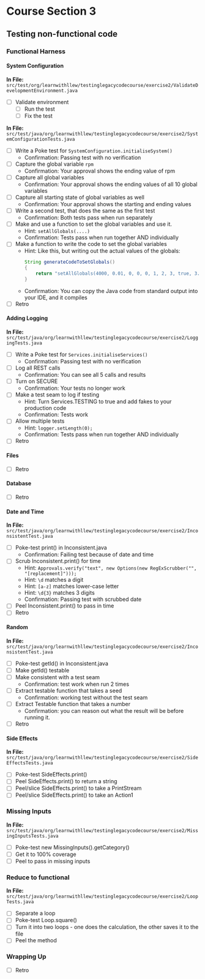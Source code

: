 # Course Section 3

## Testing non-functional code

### Functional Harness

#### System Configuration

**In File:** `src/test/org/learnwithllew/testinglegacycodecourse/exercise2/ValidateDevelopmentEnvironment.java`
* [ ] Validate environment
    * [ ] Run the test
    * [ ] Fix the test

**In File:** `src/test/java/org/learnwithllew/testinglegacycodecourse/exercise2/SystemConfigurationTests.java`

* [ ] Write a Poke test for `SystemConfiguration.initialiseSystem()`
    * Confirmation: Passing test with no verification
* [ ] Capture the global variable `rpm`
    * Confirmation: Your approval shows the ending value of rpm
* [ ] Capture all global variables 
    * Confirmation: Your approval shows the ending values of all 10 global variables
* [ ] Capture all starting state of global variables as well
    * Confirmation: Your approval shows the starting and ending values
* [ ] Write a second test, that does the same as the first test
    * Confirmation: Both tests pass when run separately
* [ ] Make and use a function to set the global variables and use it.
    * Hint: `setAllGlobals(....)`
    * Confirmation: Tests pass when run together AND individually
* [ ] Make a function to write the code to set the global variables
    * Hint: Like this, but writing out the actual values of the globals:
        ```java
        String generateCodeToSetGlobals()
        {
            return "setAllGlobals(4000, 0.01, 0, 0, 0, 1, 2, 3, true, 3.2);";
        }
        ```
    * Confirmation: You can copy the Java code from standard output into your IDE, and it compiles
* [ ] Retro

#### Adding Logging
**In File:** `src/test/java/org/learnwithllew/testinglegacycodecourse/exercise2/LoggingTests.java`  
* [ ] Write a Poke test for `Services.initialiseServices()`
    * Confirmation: Passing test with no verification
* [ ] Log all REST calls
    * Confirmation: You can see all 5 calls and results
* [ ] Turn on SECURE
    * Confirmation: Your tests no longer work
* [ ] Make a test seam to log if testing
    * Hint: Turn Services.TESTING to true and add fakes to your production code
    * Confirmation: Tests work
* [ ] Allow multiple tests
    * Hint: `logger.setLength(0);`
    * Confirmation: Tests pass when run together AND individually
* [ ] Retro

#### Files

* [ ] Retro

#### Database

* [ ] Retro

#### Date and Time
**In File:** `src/test/java/org/learnwithllew/testinglegacycodecourse/exercise2/InconsistentTest.java`

* [ ] Poke-test print() in Inconsistent.java
    * Confirmation: Failing test because of date and time
* [ ] Scrub Inconsistent.print() for time
    * Hint: `Approvals.verify("text", new Options(new RegExScrubber("", "[replacement]")));`
    * Hint: `\d` matches a digit
    * Hint: `[a-z]` matches lower-case letter
    * Hint: `\d{3}` matches 3 digits 
    * Confirmation: Passing test with scrubbed date
* [ ] Peel Inconsistent.print() to pass in time
* [ ] Retro

#### Random
**In File:** `src/test/java/org/learnwithllew/testinglegacycodecourse/exercise2/InconsistentTest.java`
* [ ] Poke-test getId() in Inconsistent.java
* [ ] Make getId() testable
* [ ] Make consistent with a test seam
    * Confirmation: test work when run 2 times 
* [ ] Extract testable function that takes a seed
    * Confirmation: working test without the test seam
* [ ] Extract Testable function that takes a number
    * Confirmation: you can reason out what the result will be before running it.
* [ ] Retro

#### Side Effects
**In File:** `src/test/java/org/learnwithllew/testinglegacycodecourse/exercise2/SideEffectsTests.java`
* [ ] Poke-test SideEffects.print()
* [ ] Peel SideEffects.print() to return a string
* [ ] Peel/slice SideEffects.print() to take a PrintStream
* [ ] Peel/slice SideEffects.print() to take an Action1<String>

### Missing Inputs
**In File:** `src/test/java/org/learnwithllew/testinglegacycodecourse/exercise2/MissingInputsTests.java`
* [ ] Poke-test new MissingInputs().getCategory()
* [ ] Get it to 100% coverage
* [ ] Peel to pass in missing inputs 

### Reduce to functional
**In File:** `src/test/java/org/learnwithllew/testinglegacycodecourse/exercise2/LoopTests.java`
* [ ] Separate a loop
* [ ] Poke-test Loop.square()
* [ ] Turn it into two loops - one does the calculation, the other saves it to the file
* [ ] Peel the method

### Wrapping Up

* [ ] Retro
